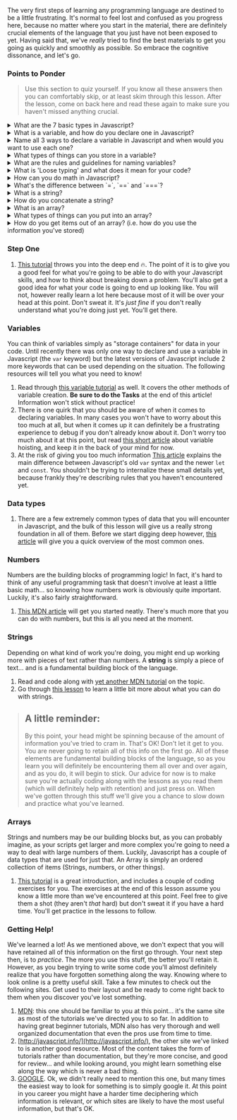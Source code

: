 The very first steps of learning any programming language are destined to be a little frustrating.  It's normal to feel lost and confused as you progress here, because no matter where you start in the material, there are definitely crucial elements of the language that you just have not been exposed to yet.  Having said that, we've _really_ tried to find the best materials to get you going as quickly and smoothly as possible. So embrace the cognitive dissonance, and let's go.

### Points to Ponder

> Use this section to quiz yourself.  If you know all these answers then you can comfortably skip, or at least skim through this lesson.  After the lesson, come on back here and read these again to make sure you haven't missed anything crucial.

<details>
  <summary>What are the 7 basic types in Javascript?</summary>

  * Boolean
  * Null
  * Undefined
  * Number
  * String
  * Symbol
  * Object
</details>

<details>
  <summary>What is a variable, and how do you declare one in Javascript?</summary>

  * A variable is a "storage container" for data.  
  * You can declare a variable in Javascript by using the `=` (single equals) sign:
    * `let message = "Hello"`
</details>

<details>
  <summary>
    Name all 3 ways to declare a variable in Javascript and when would you want to use each one?
  </summary>

  * `let` - Used to declare most variables.
  * `const` - Used to declare an unchaning (constant) variable.
  * `var` - Has genereally been replaced by the other two.  Common to see in older code.
</details>

<details>
  <summary>What types of things can you store in a variable?</summary>

  * You can store any of the 7 basic types in a variable
</details>

<details>
  <summary>What are the rules and guidelines for naming variables?</summary>

  * Variable names must contain only letters, digits, `$` and `_`
  * Stay away from generic variable names like `a`, `b`, or `x`
  * Use `camelCase` to name variables with multiple words
    * `let myVeryLongVariableName = 2`
  * Use `ALL_CAPS` and underscores to name constants
    * `const MY_BIRTH_YEAR = 1994`
</details>

<details>
  <summary>What is 'Loose typing' and what does it mean for your code?</summary>

  * Loose typing allows you to declare variables as you need them.
  * You may assign multiple types to the same variable
    * `let foo = 13;  // foo is a Number`
    * `foo = 'bar';   // foo is now a String`
    * `foo = true;    // foo is now a Boolean`
</details>

<details>
  <summary>How can you do math in Javascript?</summary>

  * Math can be done in Javascript by using operators, the basics being:
    * Addition: `6 + 9` equals `15`
    * Subtraction: `20 - 5` equals `15`
    * Multiplication: `3 * 4` equals `12`
    * Division: `24 / 5` equals `4.8`
    * Modulo: `24 % 5` equals `4`
</details>

<details>
  <summary>What's the difference between `=`, `==` and `===`?</summary>

  * Single Equality `=` is an Assignment Operator. It assigns values to variables
  * Double Equality `==` loosly checks for equality
    * `3 == '3' // true`
  * Triple Equality `===` strictly checks for equality
    * `3 === '3' // false`
</details>

<details>
  <summary>What is a string?</summary>

  * A string is a sequence of characters used to represent text
</details>

<details>
  <summary>How do you concatenate a string?</summary>

  * To concatenate a string, you "add" the strings together
    * `"The Od" + "in Project"  // "The Odin Project"`
</details>

<details>
  <summary>What is an array?</summary>

  * An array is an indexed collection of objects
</details>

<details>
  <summary>What types of things can you put into an array?</summary>

  * Any variable or basic type (Boolean, String, Number, etc.) can be stored in an array 
</details>

<details>
  <summary>
    How do you get items out of an array? (i.e. how do you use the information you've stored)
  </summary>

  * You may access arrays through their elements:
    * `let arr = [1, "b", true, null]`
    * `arr[0]  // 1`
    * `arr[2]  // true`
</details>

### Step One

1. [This tutorial](https://developer.mozilla.org/en-US/docs/Learn/JavaScript/First_steps/A_first_splash) throws you into the deep end 🔥. The point of it is to give you a good feel for what you're going to be able to do with your Javascript skills, and how to think about breaking down a problem.  You'll also get a good idea for what your code is going to end up looking like. You will not, however really learn a lot here because most of it will be over your head at this point.  Don't sweat it.  It's _just fine_ if you don't really understand what you're doing just yet.  You'll get there.

### Variables
You can think of variables simply as "storage containers" for data in your code.  Until recently there was only one way to declare and use a variable in Javascript (the `var` keyword) but the latest versions of Javascript include 2 more keywords that can be used depending on the situation. The following resources will tell you what you need to know!

1. Read through [this variable tutorial](http://javascript.info/variables) as well. It covers the other methods of variable creation.  __Be sure to do the Tasks__ at the end of this article!  Information won't stick without practice!
2. There is one quirk that you should be aware of when it comes to declaring variables.  In many cases you won't have to worry about this too much at all, but when it comes up it can definitely be a frustrating experience to debug if you don't already know about it.  Don't worry too much about it at this point, but read [this short article](https://developer.mozilla.org/en-US/docs/Web/JavaScript/Reference/Statements/var#var_hoisting) about variable hoisting, and keep it in the back of your mind for now.
3. At the risk of giving you too much information [This article](http://wesbos.com/javascript-scoping/) explains the main difference between Javascript's old `var` syntax and the newer `let` and `const`.  You shouldn't be trying to internalize these small details yet, because frankly they're describing rules that you haven't encountered yet.

### Data types

1. There are a few extremely common types of data that you will encounter in Javascript, and the bulk of this lesson will give us a really strong foundation in all of them.  Before we start digging deep however, [this article](http://javascript.info/types) will give you a quick overview of the most common ones.

### Numbers
Numbers are the building blocks of programming logic!  In fact, it's hard to think of any useful programming task that doesn't involve at least a little basic math... so knowing how numbers work is obviously quite important.  Luckily, it's also fairly straightforward.

1. [This MDN article](https://developer.mozilla.org/en-US/docs/Learn/JavaScript/First_steps/Math) will get you started neatly. There's much more that you can do with numbers, but this is all you need at the moment.

### Strings
Depending on what kind of work you're doing, you might end up working more with pieces of text rather than numbers. A __string__ is simply a piece of text... and is a fundamental building block of the language.

1. Read and code along with [yet another MDN tutorial](https://developer.mozilla.org/en-US/docs/Learn/JavaScript/First_steps/Strings) on the topic. 
2. Go through [this lesson](https://developer.mozilla.org/en-US/docs/Learn/JavaScript/First_steps/Useful_string_methods) to learn a little bit more about what you can do with strings.

> ## A little reminder: 
> By this point, your head might be spinning because of the amount of information you've tried to cram in. That's OK! Don't let it get to you. You are never going to retain all of this info on the first go.  All of these elements are fundamental building blocks of the language, so as you learn you will definitely be encountering them all over and over again, and as you do, it will begin to stick. Our advice for now is to make sure you're actually coding along with the lessons as you read them (which will definitely help with retention) and just press on.  When we've gotten through this stuff we'll give you a chance to slow down and practice what you've learned.

### Arrays
Strings and numbers may be our building blocks but, as you can probably imagine, as your scripts get larger and more complex you're going to need a way to deal with large numbers of them.  Luckily, Javascript has a couple of data types that are used for just that.  An Array is simply an ordered collection of items (Strings, numbers, or other things).

1. [This tutorial](https://developer.mozilla.org/en-US/docs/Learn/JavaScript/First_steps/Arrays) is a great introduction, and includes a couple of coding exercises for you. The exercises at the end of this lesson assume you know a little more than we've encountered at this point.  Feel free to give them a shot (they aren't *that* hard) but don't sweat it if you have a hard time.  You'll get practice in the lessons to follow.

### Getting Help!
We've learned a lot!  As we mentioned above, we don't expect that you will have retained all of this information on the first go through.  Your next step then, is to _practice_.  The more you use this stuff, the better you'll retain it.  However, as you begin trying to write some code you'll almost definitely realize that you have forgotten something along the way.  Knowing where to look online is a pretty useful skill.  Take a few minutes to check out the following sites.  Get used to their layout and be ready to come right back to them when you discover you've lost something.

1. [MDN](https://developer.mozilla.org/en-US/): this one should be familiar to you at this point...  it's the same site as most of the tutorials we've directed you to so far.  In addition to having great beginner tutorials, MDN also has very thorough and well organized documentation that even the pros use from time to time.
2. [http://javascript.info/](http://javascript.info/), the other site we've linked to is another good resource.  Most of the content takes the form of tutorials rather than documentation, but they're more concise, and good for review... and while looking around, you might learn something else along the way which is never a bad thing.
3. [GOOGLE](http://lmgtfy.com/?q=GOOGLE). Ok, we didn't really need to mention this one, but many times the easiest way to look for something is to simply google it.  At this point in you career you might have a harder time deciphering which information is relevant, or which sites are likely to have the most useful information, but that's OK.  

